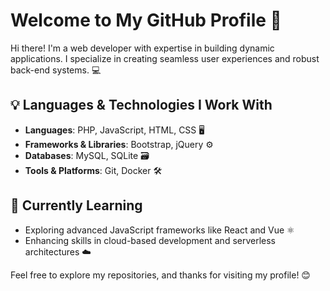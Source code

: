 # Welcome to My GitHub Profile 👋

Hi there! I'm a web developer with expertise in building dynamic applications. I specialize in creating seamless user experiences and robust back-end systems. 💻

## 💡 Languages & Technologies I Work With

- **Languages**: PHP, JavaScript, HTML, CSS 🖥️
- **Frameworks & Libraries**: Bootstrap, jQuery ⚙️
- **Databases**: MySQL, SQLite 🗃️
- **Tools & Platforms**: Git, Docker 🛠️

## 🌱 Currently Learning

- Exploring advanced JavaScript frameworks like React and Vue ⚛️
- Enhancing skills in cloud-based development and serverless architectures ☁️

Feel free to explore my repositories, and thanks for visiting my profile! 😊
